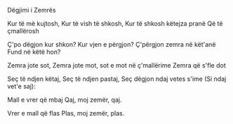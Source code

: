 Dëgjimi i Zemrës

Kur të më kujtosh,
Kur të vish të shkosh,
Kur të shkosh këtejza pranë
Që të çmallërosh

Ç'po dëgjon kur shkon?
Kur vjen e përgjon?
Ç'përgjon zemra në kët'anë
Fund në këtë hon?

Zemra jote sot,
Zemra jote mot,
sot e mot në ç'mallërime
Zemra që s'fle dot

Seç të ndjen këtaj,
Seç të ndjen pastaj,
Seç dëgjon ndaj vetes s'ime
(Si ndaj vet'e saj):

Mall e vrer që mbaj
Qaj, moj zemër, qaj.

Vrer e mall që flas
Plas, moj zemër, plas.